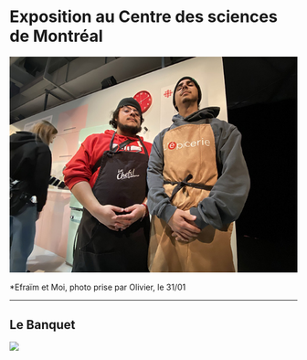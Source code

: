 # Exposition au Centre des sciences de Montréal

<p align="center">
  <img src="./photos/bonne/Efra et moi.jpg">
</p>

*Efraïm et Moi, photo prise par Olivier, le 31/01

---
## Le Banquet


<p>
  <img src="./photo/bonne/entrer.jpg">
</p>
